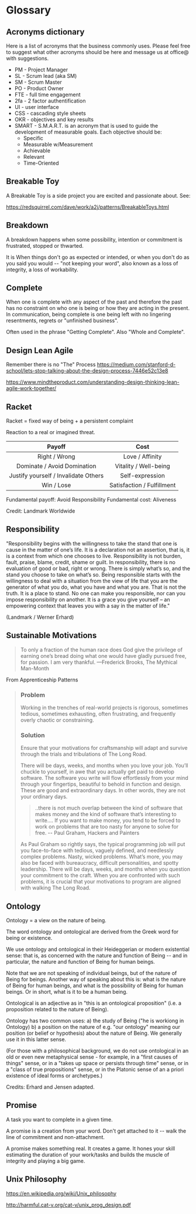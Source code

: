 # Glossary

## Acronyms dictionary

Here is a list of acronyms that the business commonly uses. Please feel free to suggest what other acronyms should be here and message us at office@ with suggestions.

* PM - Project Manager
* SL - Scrum lead (aka SM)
* SM - Scrum Master
* PO - Product Owner
* FTE - full time engagement
* 2fa - 2 factor authentification
* UI - user interface
* CSS - cascading style sheets
* OKR - objectives and key results
* SMART -   S.M.A.R.T. is an acronym that is used to guide the development of measurable goals. Each objective should be:
  * Specific
  * Measurable w/Measurement
  * Achievable
  * Relevant
  * Time-Oriented

## Breakable Toy

A Breakable Toy is a side project you are excited and passionate about. See:

https://redsquirrel.com/dave/work/a2j/patterns/BreakableToys.html

## Breakdown

A breakdown happens when some possibility, intention or commitment is frustrated, stopped or thwarted.

It is When things don't go as expected or intended, or when you don't do as you said you would -- "not keeping your word", also known as a loss of integrity, a loss of workability.

## Complete

When one is complete with any aspect of the past and therefore the past has no constraint on who one is being or how they are acting in the present. In communication, being complete is one being left with no lingering resentments, regrets or "unfinished business".

Often used in the phrase "Getting Complete". Also "Whole and Complete".

## Design Lean Agile

Remember there is no "The" Process https://medium.com/stanford-d-school/lets-stop-talking-about-the-design-process-7446e52c13e8

https://www.mindtheproduct.com/understanding-design-thinking-lean-agile-work-together/

## Racket

Racket = fixed way of being + a persistent complaint

Reaction to a real or imagined threat.

|              **Payoff**              |          **Cost**          |
|:------------------------------------:|:--------------------------:|
|             Right / Wrong            |       Love / Affinity      |
|      Dominate / Avoid Domination     |    Vitality / Well-being   |
| Justify yourself / Invalidate Others |       Self-expression      |
|              Win / Lose              | Satisfaction / Fulfillment |

Fundamental payoff: Avoid Responsibility
Fundamental cost: Aliveness

Credit: Landmark Worldwide

## Responsibility

"Responsibility begins with the willingness to take the stand that one is cause in the matter of one’s life. It is a declaration not an assertion, that is, it is a context from which one chooses to live. Responsibility is not burden, fault, praise, blame, credit, shame or guilt. In responsibility, there is no evaluation of good or bad, right or wrong. There is simply what’s so, and the stand you choose to take on what’s so. Being responsible starts with the willingness to deal with a situation from the view of life that you are the generator of what you do, what you have and what you are. That is not the truth. It is a place to stand. No one can make you responsible, nor can you impose responsibility on another. It is a grace you give yourself – an empowering context that leaves you with a say in the matter of life."

(Landmark / Werner Erhard)

## Sustainable Motivations

> To only a fraction of the human race does God give the privilege of earning one’s bread doing what one would have gladly pursued free, for passion. I am very thankful.
—Frederick Brooks, The Mythical Man-Month

From Apprenticeship Patterns

> ### Problem
>
> Working in the trenches of real-world projects is rigorous, sometimes tedious, sometimes exhausting, often frustrating, and frequently overly chaotic or constraining.
>
> ### Solution
>
> Ensure that your motivations for craftsmanship will adapt and survive through the trials and tribulations of The Long Road.
>
> There will be days, weeks, and months when you love your job. You’ll chuckle to yourself, in awe that you actually get paid to develop software. The software you write will flow effortlessly from your mind through your fingertips, beautiful to behold in function and design. These are good and extraordinary days. In other words, they are not your ordinary days.
> 
> > ..there is not much overlap between the kind of software that makes money and the kind of software that’s interesting to write.... If you want to make money, you tend to be forced to work on problems that are too nasty for anyone to solve for free. -- Paul Graham, Hackers and Painters
>
> As Paul Graham so rightly says, the typical programming job will put you face-to-face with tedious, vaguely defined, and needlessly complex problems. Nasty, wicked problems. What’s more, you may also be faced with bureaucracy, difficult personalities, and spotty leadership. There will be days, weeks, and months when you question your commitment to the craft. When you are confronted with such problems, it is crucial that your motivations to program are aligned with walking The Long Road.

## Ontology

Ontology = a view on the nature of being.

The word ontology and ontological are derived from the Greek word for being or existence.

We use ontology and ontological in their Heideggerian or modern existential sense: that is, as concerned with the nature and function of Being -- and in particular, the nature and function of Being for human beings.

Note that we are not speaking of individual beings, but of the nature of Being for beings. Another way of speaking about this is: what is the nature of Being for human beings, and what is the possibility of Being for human beings. Or in short, what is it to be a human being.

Ontological is an adjective as in "this is an ontological proposition" (i.e. a proposition related to the nature of Being).

Ontology has two common uses: a) the study of Being ("he is workiong in Ontology) b) a position on the nature of e.g. "our ontology" meaning our position (or belief or hypothesis) about the nature of Being. We generally use it in this latter sense.

(For those with a philosophical background, we do not use ontological in an old or even new metaphysical sense - for example, in a "first causes of things" sense, or in a "takes up space or persists through time" sense, or in a "class of true propositions" sense, or in the Platonic sense of an a priori existence of ideal forms or archetypes.)

Credits: Erhard and Jensen adapted.


## Promise

A task you want to complete in a given time.

A promise is a creation from your word. Don't get attached to it -- walk the line of commitment and non-attachment.

A promise makes something real. It creates a game. It hones your skill estimating the duration of your work/tasks and builds the muscle of integrity and playing a big game.


## Unix Philosophy

https://en.wikipedia.org/wiki/Unix_philosophy

http://harmful.cat-v.org/cat-v/unix_prog_design.pdf

